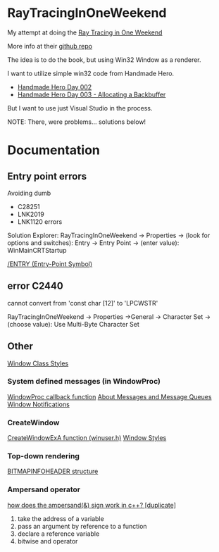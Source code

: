 # RayTracingInOneWeekend

My attempt at doing the 
[Ray Tracing in One Weekend](https://www.realtimerendering.com/raytracing/Ray%20Tracing%20in%20a%20Weekend.pdf)

More info at their [github repo](https://github.com/RayTracing/raytracing.github.io)


The idea is to do the book, but using Win32 Window as a renderer.

I want to utilize simple win32 code from Handmade Hero.
- [Handmade Hero Day 002](https://www.youtube.com/watch?v=4ROiWonnWGk)
- [Handmade Hero Day 003 - Allocating a Backbuffer](https://www.youtube.com/watch?v=GAi_nTx1zG8)

But I want to use just Visual Studio in the process.

NOTE: There, were problems... solutions below!
# Documentation

## Entry point errors
Avoiding dumb
- C28251
- LNK2019
- LNK1120
errors

Solution Explorer:
RayTracingInOneWeekend -> Properties -> (look for options and switches): Entry -> Entry Point -> (enter value):
WinMainCRTStartup

[/ENTRY (Entry-Point Symbol)](https://docs.microsoft.com/en-us/cpp/build/reference/entry-entry-point-symbol?redirectedfrom=MSDN&view=msvc-160)

## error C2440
cannot convert from 'const char [12]' to 'LPCWSTR'

RayTracingInOneWeekend -> Properties ->General -> Character Set -> (choose value):
Use Multi-Byte Character Set

## Other
[Window Class Styles](https://docs.microsoft.com/en-us/windows/win32/winmsg/window-class-styles)

### System defined messages (in WindowProc)
[WindowProc callback function](https://docs.microsoft.com/en-us/previous-versions/windows/desktop/legacy/ms633573(v=vs.85))
[About Messages and Message Queues](https://docs.microsoft.com/pl-pl/windows/win32/winmsg/about-messages-and-message-queues?redirectedfrom=MSDN)
[Window Notifications](https://docs.microsoft.com/pl-pl/windows/win32/winmsg/window-notifications)

### CreateWindow
[CreateWindowExA function (winuser.h)](https://docs.microsoft.com/en-us/windows/win32/api/winuser/nf-winuser-createwindowexa)
[Window Styles](https://docs.microsoft.com/en-us/windows/win32/winmsg/window-styles)

### Top-down rendering
[BITMAPINFOHEADER structure](https://docs.microsoft.com/en-us/previous-versions/dd183376(v=vs.85))

### Ampersand operator
[how does the ampersand(&) sign work in c++? [duplicate]](https://stackoverflow.com/questions/8857857/how-does-the-ampersand-sign-work-in-c)
1. take the address of a variable
2. pass an argument by reference to a function
3. declare a reference variable
4. bitwise and operator
